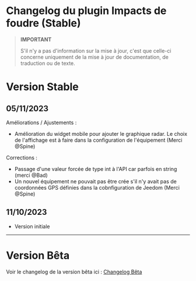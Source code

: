 # Changelog du plugin Impacts de foudre (Stable)

>**IMPORTANT**
>
>S'il n'y a pas d'information sur la mise à jour, c'est que celle-ci concerne uniquement de la mise à jour de documentation, de traduction ou de texte.

# Version Stable

## 05/11/2023

Améliorations / Ajustements :
- Amélioration du widget mobile pour ajouter le graphique radar. Le choix de l'affichage est à faire dans la configuration de l'équipement (Merci @Spine)

Corrections :
- Passage d'une valeur forcée de type int à l'API car parfois en string (merci @Bad)
- Un nouvel équipement ne pouvait pas être crée s'il n'y avait pas de coordonnées GPS définies dans la cobnfiguration de Jeedom (Merci @Spine)

## 11/10/2023

- Version initiale

<hr/>

# Version Bêta

Voir le changelog de la version bêta ici : [Changelog Bêta](https://github.com/BisonJeedom/documentations/blob/main/blitzortung/changelog_beta.md)
